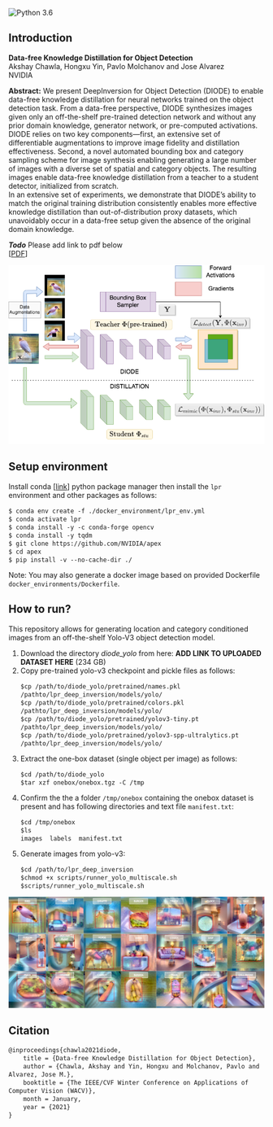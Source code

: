 ![Python 3.6](https://img.shields.io/badge/python-3.6-green.svg)


## Introduction

**Data-free Knowledge Distillation for Object Detection**<br>
Akshay Chawla, Hongxu Yin, Pavlo Molchanov and Jose Alvarez<br>
NVIDIA

**Abstract:** We present DeepInversion for Object Detection (DIODE) to enable data-free knowledge distillation for neural networks trained on the object detection task. From a data-free perspective, DIODE synthesizes images given only an off-the-shelf pre-trained detection network and without any prior domain knowledge, generator network, or pre-computed activations. DIODE relies on two key components—first, an extensive set of differentiable augmentations to improve image fidelity and distillation effectiveness. Second, a novel automated bounding box and category sampling scheme for image synthesis enabling generating a large number of images with a diverse set of spatial and category objects. The resulting images enable data-free knowledge distillation from a teacher to a student detector, initialized from scratch. <br>
In an extensive set of experiments, we demonstrate that DIODE’s ability to match the original training distribution consistently enables more effective knowledge distillation than out-of-distribution proxy datasets, which unavoidably occur in a data-free setup given the absence of the original domain knowledge.

_**Todo**_ Please add link to pdf below<br>
[[PDF](www.google.com)]

![Core idea](images/coreidea.png "Core idea graphic")

## Setup environment

Install conda [[link](https://docs.conda.io/en/latest/)] python package manager then install the `lpr` environment and other packages as follows:
```
$ conda env create -f ./docker_environment/lpr_env.yml
$ conda activate lpr
$ conda install -y -c conda-forge opencv
$ conda install -y tqdm
$ git clone https://github.com/NVIDIA/apex
$ cd apex
$ pip install -v --no-cache-dir ./
```

Note: You may also generate a docker image based on provided Dockerfile `docker_environments/Dockerfile`.

## How to run?

This repository allows for generating location and category conditioned images from an off-the-shelf Yolo-V3 object detection model.

1. Download the directory *diode_yolo* from here: **ADD LINK TO UPLOADED DATASET HERE** (234 GB)
2. Copy pre-trained yolo-v3 checkpoint and pickle files as follows:
    ```
    $cp /path/to/diode_yolo/pretrained/names.pkl /pathto/lpr_deep_inversion/models/yolo/
    $cp /path/to/diode_yolo/pretrained/colors.pkl /pathto/lpr_deep_inversion/models/yolo/
    $cp /path/to/diode_yolo/pretrained/yolov3-tiny.pt /pathto/lpr_deep_inversion/models/yolo/
    $cp /path/to/diode_yolo/pretrained/yolov3-spp-ultralytics.pt /pathto/lpr_deep_inversion/models/yolo/
    ```
2. Extract the one-box dataset (single object per image) as follows: 
    ```
    $cd /path/to/diode_yolo
    $tar xzf onebox/onebox.tgz -C /tmp
    ```
3. Confirm the the a folder `/tmp/onebox` containing the onebox dataset is present and has following directories and text file `manifest.txt`:
    ```
    $cd /tmp/onebox
    $ls
    images  labels  manifest.txt
    ```
4. Generate images from yolo-v3:
    ```
    $cd /path/to/lpr_deep_inversion
    $chmod +x scripts/runner_yolo_multiscale.sh
    $scripts/runner_yolo_multiscale.sh
    ```


![Images](images/yolov3.jpg "DIODE on Yolo-V3")

## Citation

```
@inproceedings{chawla2021diode,
	title = {Data-free Knowledge Distillation for Object Detection},
	author = {Chawla, Akshay and Yin, Hongxu and Molchanov, Pavlo and Alvarez, Jose M.},
	booktitle = {The IEEE/CVF Winter Conference on Applications of Computer Vision (WACV)},
	month = January,
	year = {2021}
}
```

